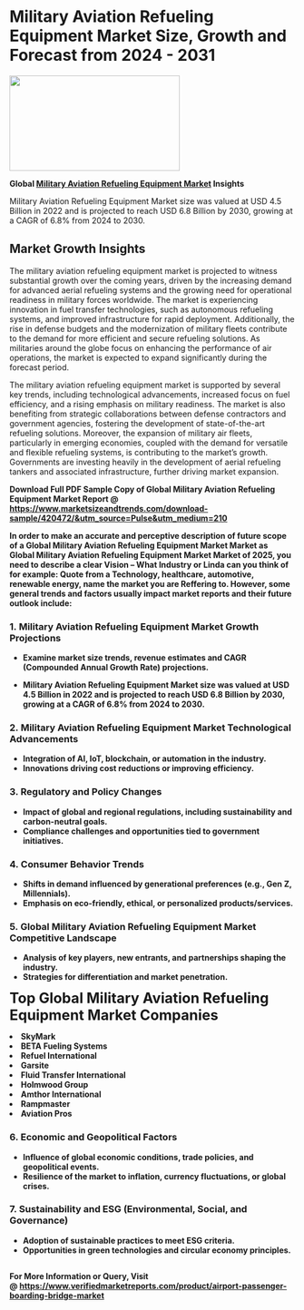 <H1>Military Aviation Refueling Equipment Market Size, Growth and Forecast from 2024 - 2031</H1><img class="aligncenter size-medium wp-image-584254" src="https://thirdeyenews.in/wp-content/uploads/2024/09/Global-Market-Research-300x168.jpeg" alt="" width="300" height="168" /><p><strong>Global&nbsp;<a href="https://www.marketsizeandtrends.com/download-sample/420472/&amp;utm_source=Pulse&amp;utm_medium=210">Military Aviation Refueling Equipment Market</a> Insights</strong></p><p>Military Aviation Refueling Equipment Market size was valued at USD 4.5 Billion in 2022 and is projected to reach USD 6.8 Billion by 2030, growing at a CAGR of 6.8% from 2024 to 2030.</p><p><h2>Market Growth Insights</h2> <p>The military aviation refueling equipment market is projected to witness substantial growth over the coming years, driven by the increasing demand for advanced aerial refueling systems and the growing need for operational readiness in military forces worldwide. The market is experiencing innovation in fuel transfer technologies, such as autonomous refueling systems, and improved infrastructure for rapid deployment. Additionally, the rise in defense budgets and the modernization of military fleets contribute to the demand for more efficient and secure refueling solutions. As militaries around the globe focus on enhancing the performance of air operations, the market is expected to expand significantly during the forecast period.</p> <p><strong></strong></p> <p>The military aviation refueling equipment market is supported by several key trends, including technological advancements, increased focus on fuel efficiency, and a rising emphasis on military readiness. The market is also benefiting from strategic collaborations between defense contractors and government agencies, fostering the development of state-of-the-art refueling solutions. Moreover, the expansion of military air fleets, particularly in emerging economies, coupled with the demand for versatile and flexible refueling systems, is contributing to the market’s growth. Governments are investing heavily in the development of aerial refueling tankers and associated infrastructure, further driving market expansion.</p> <p><strong></p><p><span class=""><strong>Download Full PDF Sample Copy of Global Military Aviation Refueling Equipment Market Report</strong> @ <a href="https://www.marketsizeandtrends.com/download-sample/420472/&amp;utm_source=Pulse&amp;utm_medium=210" target="_blank">https://www.marketsizeandtrends.com/download-sample/420472/&amp;utm_source=Pulse&amp;utm_medium=210</a></span></p><p>In order to make an accurate and perceptive description of future scope of a Global&nbsp;Military Aviation Refueling Equipment Market Market as Global&nbsp;Military Aviation Refueling Equipment Market Market of 2025, you need to describe a clear Vision &ndash; What Industry or Linda can you think of for example: Quote from a Technology, healthcare, automotive, renewable energy, name the market you are Reffering to. However, some general trends and factors usually impact market reports and their future outlook include:</p><h3>1.&nbsp;<strong>Military Aviation Refueling Equipment Market Growth Projections</strong></h3><ul><li>Examine market size trends, revenue estimates and CAGR (Compounded Annual Growth Rate) projections.</li><li><p>Military Aviation Refueling Equipment Market size was valued at USD 4.5 Billion in 2022 and is projected to reach USD 6.8 Billion by 2030, growing at a CAGR of 6.8% from 2024 to 2030.</p></li></ul><h3>2.&nbsp;<strong>Military Aviation Refueling Equipment Market Technological Advancements</strong></h3><ul><li>Integration of AI, IoT, blockchain, or automation in the industry.</li><li>Innovations driving cost reductions or improving efficiency.</li></ul><h3>3.&nbsp;<strong>Regulatory and Policy Changes</strong></h3><ul><li>Impact of global and regional regulations, including sustainability and carbon-neutral goals.</li><li>Compliance challenges and opportunities tied to government initiatives.</li></ul><h3>4.&nbsp;<strong>Consumer Behavior Trends</strong></h3><ul><li>Shifts in demand influenced by generational preferences (e.g., Gen Z, Millennials).</li><li>Emphasis on eco-friendly, ethical, or personalized products/services.</li></ul><h3>5.&nbsp;<strong>Global Military Aviation Refueling Equipment Market Competitive Landscape</strong></h3><ul><li>Analysis of key players, new entrants, and partnerships shaping the industry.</li><li>Strategies for differentiation and market penetration.</li></ul><p data-pm-slice="1 1 []"><span style="color: inherit; font-family: inherit; font-size: 25px;">Top Global Military Aviation Refueling Equipment Market Companies</span></p><div class="" data-test-id=""><p><li>SkyMark</li><li> BETA Fueling Systems</li><li> Refuel International</li><li> Garsite</li><li> Fluid Transfer International</li><li> Holmwood Group</li><li> Amthor International</li><li> Rampmaster</li><li> Aviation Pros</li></p></div><h3>6.&nbsp;<strong>Economic and Geopolitical Factors</strong></h3><ul><li>Influence of global economic conditions, trade policies, and geopolitical events.</li><li>Resilience of the market to inflation, currency fluctuations, or global crises.</li></ul><h3>7.&nbsp;<strong>Sustainability and ESG (Environmental, Social, and Governance)</strong></h3><ul><li>Adoption of sustainable practices to meet ESG criteria.</li><li>Opportunities in green technologies and circular economy principles.</li></ul><h2><strong style="font-size: 14px;">For More Information or Query, Visit @&nbsp;</strong><a style="background-color: #ffffff; font-size: 14px;" href="https://www.marketsizeandtrends.com/report/military-aviation-refueling-equipment-market/" target="_blank">https://www.verifiedmarketreports.com/product/airport-passenger-boarding-bridge-market</a></h2>
